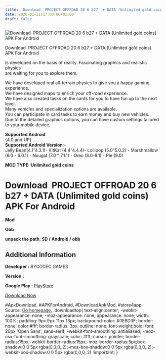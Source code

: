 ```yaml
---
title: 'Download  PROJECT OFFROAD 20 6 b27  + DATA (Unlimited gold coins)  APK For Android'
date: 2020-01-21T17:00:00+01:00
draft: false
---
```


![Download  PROJECT OFFROAD 20 6 b27  + DATA (Unlimited gold coins)  APK For Android](https://i1.wp.com/apkhome.net/wp-content/uploads/2020/01/PROJECT-OFFROAD-20-6-b27--DATA-Unlimited-gold-coins.png "Download  PROJECT OFFROAD 20 6 b27  + DATA (Unlimited gold coins)  APK For Android")

  

Download  PROJECT OFFROAD 20 6 b27  + DATA (Unlimited gold coins)  APK For Android

Is developed on the basis of reality. Fascinating graphics and realistic physics  
are waiting for you to explore them.

We have developed real all-terrain physics to give you a happy gaming experience.  
We have designed maps to enrich your off-road experience.  
We have also created tasks on the cards for you to have fun up to the next level.  
Many vehicles and specialization options are available.  
You can participate in card tasks to earn money and buy new vehicles.  
Due to the detailed graphics options, you can have custom settings tailored to your mobile device.

**Supported Android**  
{4.0 and UP}  
**Supported Android Version**:-  
Jelly Bean(4.1"4.3.1)- KitKat (4.4"4.4.4)- Lollipop (5.0"5.0.2) - Marshmallow (6.0 - 6.0.1) - Nougat (7.0 " 7.1.1) - Oreo (8.0-8.1) - Pie (9.0)

**MOD TYPE: Unlimited gold coins**

Download  PROJECT OFFROAD 20 6 b27  + DATA (Unlimited gold coins)  APK For Android
========================================================================================

**Mod**

**Obb**

**unpack the path: SD / Android / obb**

Additional Information
----------------------

**Developer :** BYCODEC GAMES

**Version :**

**Google Play :** [PlayStore](https://play.google.com/store/apps/details?id=com.bycodec.project_offroad_20)

  

[Download Now](https://store4app.co/post/download-project-offroad-20-6-b27-od-data-unlimited-gold-coins-apk-for-android_1579622399)

  
#ApkDownload, #APKForAndroid, #DownloadApkMod, #store4app  
Source: [Go homepage.](https://store4app.co/post/download-project-offroad-20-6-b27-od-data-unlimited-gold-coins-apk-for-android_1579622399) .downloadtop{ text-align:center; -webkit-appearance: none; -moz-appearance: none; appearance: none; width: 100%; padding: 9px 9px 11px 13px; background-color: #0EBD3F; border: none; color:#fff; border-radius: 3px; outline: none; font-weight;bold; font: 20px 'Open Sans', sans-serif; -webkit-font-smoothing: antialiased; -moz-osx-font-smoothing: grayscale; color: #fff; cursor: pointer; border-radius:15px;-webkit-border-radius:15px;-moz-border-radius:5px;box-shadow:0 0 5px rgba(0,0,0,.2);-moz-box-shadow:0 0 5px rgba(0,0,0,.2);-webkit-box-shadow:0 0 5px rgba(0,0,0,.2) !important; }